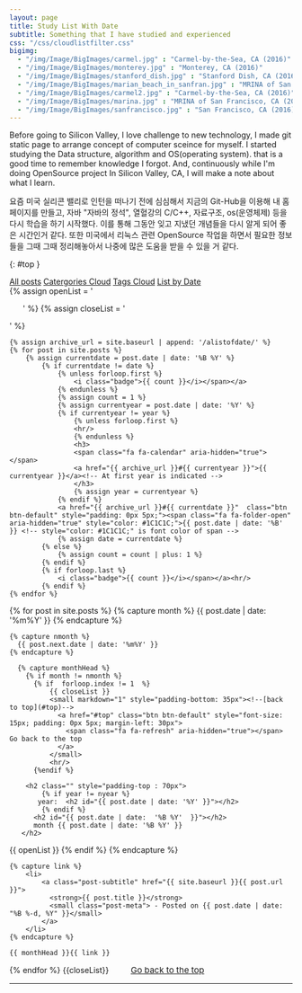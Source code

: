 ```yaml
---
layout: page
title: Study List With Date
subtitle: Something that I have studied and experienced
css: "/css/cloudlistfilter.css"
bigimg: 
  - "/img/Image/BigImages/carmel.jpg" : "Carmel-by-the-Sea, CA (2016)"
  - "/img/Image/BigImages/monterey.jpg" : "Monterey, CA (2016)"
  - "/img/Image/BigImages/stanford_dish.jpg" : "Stanford Dish, CA (2016)"
  - "/img/Image/BigImages/marian_beach_in_sanfran.jpg" : "MRINA of San Francisco, CA (2016)"
  - "/img/Image/BigImages/carmel2.jpg" : "Carmel-by-the-Sea, CA (2016)"
  - "/img/Image/BigImages/marina.jpg" : "MRINA of San Francisco, CA (2016)"
  - "/img/Image/BigImages/sanfrancisco.jpg" : "San Francisco, CA (2016)"
---
```



Before going to Silicon Valley, I love challenge to new technology, I made git static page to arrange concept of computer sceince for myself. I started studying the Data structure, algorithm and OS(operating system). that is a good time to remember knowledge I forgot. And, continuously while I'm doing OpenSource project In Silicon Valley, CA, I will make a note about what I learn. 

요즘 미국 실리콘 밸리로 인턴을 떠나기 전에 심심해서 지금의 Git-Hub을 이용해 내 홈페이지를 만들고, 자바 "자바의 정석", 열혈강의 C/C++, 자료구조, os(운영체제) 등을 다시 학습을 하기 시작했다. 이를 통해 그동안 잊고 지냈던 개념들을 다시 알게 되어 좋은 시간인거 같다. 또한 미국에서 리눅스 관련 OpenSource 작업을 하면서 필요한 정보들을 그때 그때 정리해놓아서 나중에 많은 도움을 받을 수 있을 거 같다.

{: #top }

<!-- this code si from https://github.com/daattali/daattali.github.io/blob/master/index.html --> 
<div class="list-filters post-preview">
  <a href="/" class="list-filter">All posts</a>
  <a href="/alistofcategories" class="list-filter">Catergories Cloud</a>
  <a href="/alistofcloudoftags" class="list-filter">Tags Cloud</a>
  <a href="/alistofdate" class="list-filter filter-selected">List by Date</a>
</div>

<!-- This code from another person of https://github.com/digitaldrummerj/digitaldrummerj.github.io/blob/master/blog/archivebydate-->

<div class="post-preview">
{% assign openList = '<ul class="later on">' %}
{% assign closeList = '</ul>' %}
<!-- for index of date, this code comes from https://github.com/digitaldrummerj/digitaldrummerj.github.io/blob/master/_includes/_sidebar.html-->

	{% assign archive_url = site.baseurl | append: '/alistofdate/' %}
	{% for post in site.posts %}
		{% assign currentdate = post.date | date: '%B %Y' %}
			{% if currentdate != date %}
				{% unless forloop.first %}
					<i class="badge">{{ count }}</i></span></a>
				{% endunless %}
				{% assign count = 1 %}
				{% assign currentyear = post.date | date: '%Y' %}
				{% if currentyear != year %}
					{% unless forloop.first %}
					<hr/>
					{% endunless %}
					<h3>
					<span class="fa fa-calendar" aria-hidden="true"></span>
					<a href="{{ archive_url }}#{{ currentyear }}">{{ currentyear }}</a><!-- At first year is indicated -->
					</h3>
					{% assign year = currentyear %}
				{% endif %}
				<a href="{{ archive_url }}#{{ currentdate }}"  class="btn btn-default" style="padding: 0px 5px;"><span class="fa fa-folder-open" aria-hidden="true" style="color: #1C1C1C;">{{ post.date | date: '%B' }} <!-- style="color: #1C1C1C;" is font color of span -->
				{% assign date = currentdate %}
			{% else %}
				{% assign count = count | plus: 1 %}
			{% endif %}
			{% if forloop.last %}
				<i class="badge">{{ count }}</i></span></a><hr/>
			{% endif %}
	{% endfor %}

{% for post in site.posts %}
    {% capture month %}
      {{ post.date | date: '%m%Y' }}
    {% endcapture %}

    {% capture nmonth %}
      {{ post.next.date | date: '%m%Y' }}
    {% endcapture %}

      {% capture monthHead %}
        {% if month != nmonth %}
          {% if  forloop.index != 1  %}
              {{ closeList }}
              <small markdown="1" style="padding-bottom: 35px"><!--[back to top](#top)-->
                <a href="#top" class="btn btn-default" style="font-size: 15px; padding: 0px 5px; margin-left: 30px">
                  <span class="fa fa-refresh" aria-hidden="true"></span> Go back to the top
                </a>
              </small>
              <hr/>
          {%endif %}
	 
        <h2 class="" style="padding-top : 70px">
            {% if year != nyear %}
           year:  <h2 id="{{ post.date | date: '%Y' }}"></h2>
            {% endif %} 
          <h2 id="{{ post.date | date:  '%B %Y'  }}"></h2>
          month {{ post.date | date: '%B %Y' }}
       </h2>
 {{ openList }}
      {% endif %}
    {% endcapture %}

    {% capture link %}
        <li>
            <a class="post-subtitle" href="{{ site.baseurl }}{{ post.url }}">
              <strong>{{ post.title }}</strong>
              <small class="post-meta"> - Posted on {{ post.date | date: "%B %-d, %Y" }}</small>
            </a>
        </li>
    {% endcapture %}

    {{ monthHead }}{{ link }}
       
{% endfor %}
{{closeList}}
    <small markdown="1"><!--[back to top](#top)-->
       <a href="#top" class="btn btn-default" style="font-size: 15px; padding: 0px 5px; margin-left: 30px">
         <span class="fa fa-refresh" aria-hidden="true"></span> Go back to the top
       </a>
    </small>
    <hr/>
</div>

